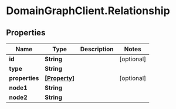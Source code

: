 # DomainGraphClient.Relationship

## Properties
Name | Type | Description | Notes
------------ | ------------- | ------------- | -------------
**id** | **String** |  | [optional] 
**type** | **String** |  | 
**properties** | [**[Property]**](Property.md) |  | [optional] 
**node1** | **String** |  | 
**node2** | **String** |  | 


